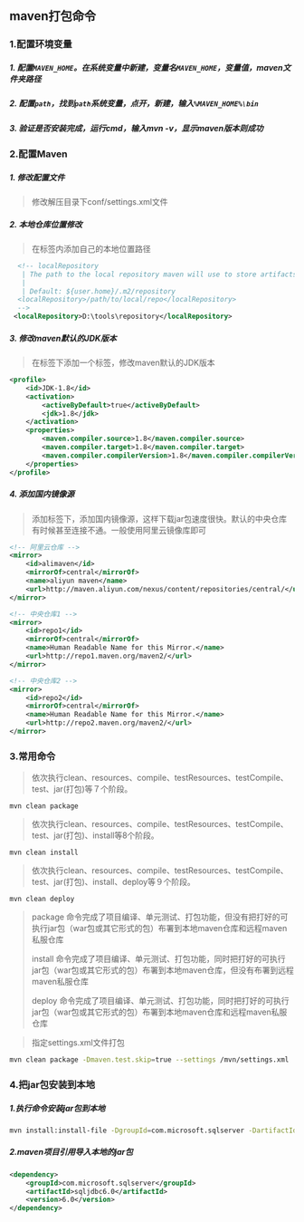 ## maven打包命令

### 1.配置环境变量

##### 1. 配置`MAVEN_HOME`。在系统变量中新建，变量名`MAVEN_HOME`，变量值，maven文件夹路径

##### 2. 配置`path`，找到`path`系统变量，点开，新建，输入`%MAVEN_HOME%\bin`

##### 3. 验证是否安装完成，运行cmd，输入mvn -v，显示maven版本则成功

### 2.配置Maven

##### 1. 修改配置文件

   > 修改解压目录下conf/settings.xml文件

##### 2. 本地仓库位置修改

   > 在<localRepository>标签内添加自己的本地位置路径

   ```xml
     <!-- localRepository
      | The path to the local repository maven will use to store artifacts.
      |
      | Default: ${user.home}/.m2/repository
     <localRepository>/path/to/local/repo</localRepository>
     -->
   	<localRepository>D:\tools\repository</localRepository>
   ```

##### 3. 修改maven默认的JDK版本

   > 在<profiles>标签下添加一个<profile>标签，修改maven默认的JDK版本

   ```xml
   <profile>     
       <id>JDK-1.8</id>       
       <activation>       
           <activeByDefault>true</activeByDefault>       
           <jdk>1.8</jdk>       
       </activation>       
       <properties>       
           <maven.compiler.source>1.8</maven.compiler.source>       
           <maven.compiler.target>1.8</maven.compiler.target>       
           <maven.compiler.compilerVersion>1.8</maven.compiler.compilerVersion>       
       </properties>       
   </profile>
   ```

##### 4. 添加国内镜像源

   > 添加<mirrors>标签下<mirror>，添加国内镜像源，这样下载jar包速度很快。默认的中央仓库有时候甚至连接不通。一般使用阿里云镜像库即可

   ```xml
   <!-- 阿里云仓库 -->
   <mirror>
       <id>alimaven</id>
       <mirrorOf>central</mirrorOf>
       <name>aliyun maven</name>
       <url>http://maven.aliyun.com/nexus/content/repositories/central/</url>
   </mirror>
   
   <!-- 中央仓库1 -->
   <mirror>
       <id>repo1</id>
       <mirrorOf>central</mirrorOf>
       <name>Human Readable Name for this Mirror.</name>
       <url>http://repo1.maven.org/maven2/</url>
   </mirror>
   
   <!-- 中央仓库2 -->
   <mirror>
       <id>repo2</id>
       <mirrorOf>central</mirrorOf>
       <name>Human Readable Name for this Mirror.</name>
       <url>http://repo2.maven.org/maven2/</url>
   </mirror>
   ```

### 3.常用命令

> 依次执行clean、resources、compile、testResources、testCompile、test、jar(打包)等７个阶段。

```shell
mvn clean package
```



> 依次执行clean、resources、compile、testResources、testCompile、test、jar(打包)、install等8个阶段。

```shell
mvn clean install
```



> 依次执行clean、resources、compile、testResources、testCompile、test、jar(打包)、install、deploy等９个阶段。

```shell
mvn clean deploy
```

> package 命令完成了项目编译、单元测试、打包功能，但没有把打好的可执行jar包（war包或其它形式的包）布署到本地maven仓库和远程maven私服仓库
>
> install 命令完成了项目编译、单元测试、打包功能，同时把打好的可执行jar包（war包或其它形式的包）布署到本地maven仓库，但没有布署到远程maven私服仓库
>
> deploy 命令完成了项目编译、单元测试、打包功能，同时把打好的可执行jar包（war包或其它形式的包）布署到本地maven仓库和远程maven私服仓库



> 指定settings.xml文件打包

```sh
mvn clean package -Dmaven.test.skip=true --settings /mvn/settings.xml
```

### 4.把jar包安装到本地

##### 1.执行命令安装jar包到本地

```sh
mvn install:install-file -DgroupId=com.microsoft.sqlserver -DartifactId=sqljdbc6.0 -Dversion=6.0 -Dpackaging=jar -Dfile=sqljdbc6.0-6.0.jar
```

##### 2.maven项目引用导入本地的jar包

```xml
<dependency>
    <groupId>com.microsoft.sqlserver</groupId>
    <artifactId>sqljdbc6.0</artifactId>
    <version>6.0</version>
</dependency>
```

